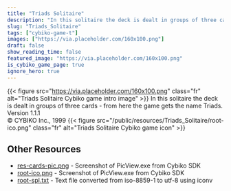 ```yaml
---
title: "Triads Solitaire"
description: "In this solitaire the deck is dealt in groups of three cards - from here the game gets the name Triads. Version 1.1.1 © CYBIKO Inc., 1999 "
slug: "Triads_Solitaire"
tags: ["cybiko-game-t"]
images: ["https://via.placeholder.com/160x100.png"]
draft: false
show_reading_time: false
featured_image: "https://via.placeholder.com/160x100.png"
is_cybiko_game_page: true
ignore_hero: true
---
```

{{< figure src="https://via.placeholder.com/160x100.png" class="fr" alt="Triads Solitaire Cybiko game intro image" >}}
In this solitaire the deck is dealt in groups of three cards - from here the game gets the name Triads. \
Version 1.1.1 \
© CYBIKO Inc., 1999 {{< figure src="/public/resources/Triads_Solitaire/root-ico.png" class="fr" alt="Triads Solitaire Cybiko game icon" >}}

## Other Resources
* [res-cards-pic.png](/public/resources/Triads_Solitaire/res-cards-pic.png) - Screenshot of PicView.exe from Cybiko SDK
* [root-ico.png](/public/resources/Triads_Solitaire/root-ico.png) - Screenshot of PicView.exe from Cybiko SDK
* [root-spl.txt](/public/resources/Triads_Solitaire/root-spl.txt) - Text file converted from iso-8859-1 to utf-8 using iconv
